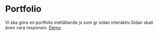 # Portfolio
Vi ska göra en portfolio inehållande js som gr sidan interaktiv.Sidan skall även vara responsiv.
[Demo ](https://olofwallgren.github.io/Portfolio/.)
